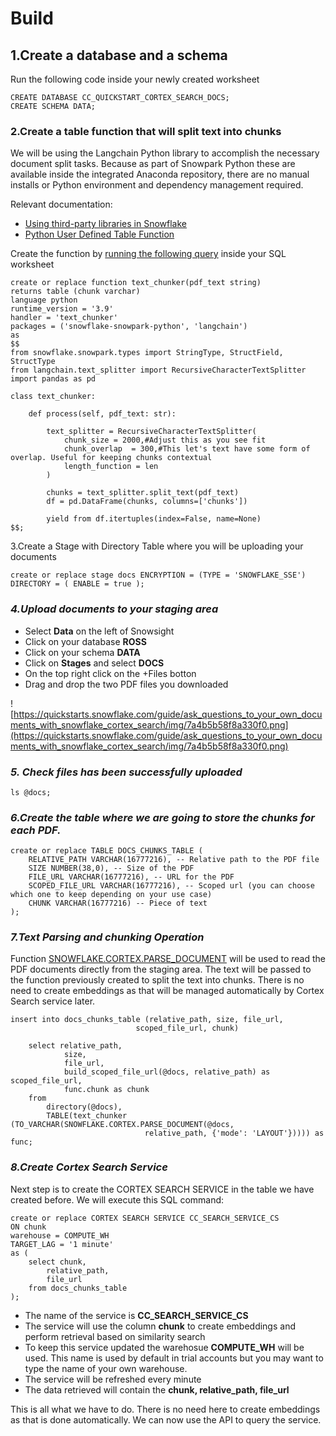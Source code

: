 # Build

## **1.Create a database and a schema**

Run the following code inside your newly created worksheet

```
CREATE DATABASE CC_QUICKSTART_CORTEX_SEARCH_DOCS;
CREATE SCHEMA DATA;
```

### **2.Create a table function that will split text into chunks**

We will be using the Langchain Python library to accomplish the necessary document split tasks. Because as part of Snowpark Python these are available inside the integrated Anaconda repository, there are no manual installs or Python environment and dependency management required.

Relevant documentation:

- [Using third-party libraries in Snowflake](https://docs.snowflake.com/en/developer-guide/udf/python/udf-python-packages)
- [Python User Defined Table Function](https://docs.snowflake.com/en/developer-guide/snowpark/python/creating-udtfs)

Create the function by [running the following query](https://docs.snowflake.com/en/user-guide/ui-snowsight-query#executing-and-running-queries) inside your SQL worksheet

```
create or replace function text_chunker(pdf_text string)
returns table (chunk varchar)
language python
runtime_version = '3.9'
handler = 'text_chunker'
packages = ('snowflake-snowpark-python', 'langchain')
as
$$
from snowflake.snowpark.types import StringType, StructField, StructType
from langchain.text_splitter import RecursiveCharacterTextSplitter
import pandas as pd

class text_chunker:

    def process(self, pdf_text: str):

        text_splitter = RecursiveCharacterTextSplitter(
            chunk_size = 2000,#Adjust this as you see fit
            chunk_overlap  = 300,#This let's text have some form of overlap. Useful for keeping chunks contextual
            length_function = len
        )

        chunks = text_splitter.split_text(pdf_text)
        df = pd.DataFrame(chunks, columns=['chunks'])

        yield from df.itertuples(index=False, name=None)
$$;
```

3.Create a Stage with Directory Table where you will be uploading your documents

```
create or replace stage docs ENCRYPTION = (TYPE = 'SNOWFLAKE_SSE') DIRECTORY = ( ENABLE = true );
```

### *4.Upload documents to your staging area*

- Select **Data** on the left of Snowsight
- Click on your database **ROSS**
- Click on your schema **DATA**
- Click on **Stages** and select **DOCS**
- On the top right click on the +Files botton
- Drag and drop the two PDF files you downloaded

![https://quickstarts.snowflake.com/guide/ask_questions_to_your_own_documents_with_snowflake_cortex_search/img/7a4b5b58f8a330f0.png](https://quickstarts.snowflake.com/guide/ask_questions_to_your_own_documents_with_snowflake_cortex_search/img/7a4b5b58f8a330f0.png)

### ***5. Check files has been successfully uploaded***

```
ls @docs;
```

### ***6.Create the table where we are going to store the chunks for each PDF.***

```
create or replace TABLE DOCS_CHUNKS_TABLE (
    RELATIVE_PATH VARCHAR(16777216), -- Relative path to the PDF file
    SIZE NUMBER(38,0), -- Size of the PDF
    FILE_URL VARCHAR(16777216), -- URL for the PDF
    SCOPED_FILE_URL VARCHAR(16777216), -- Scoped url (you can choose which one to keep depending on your use case)
    CHUNK VARCHAR(16777216) -- Piece of text
);
```

### ***7.Text Parsing and chunking Operation***

 Function [SNOWFLAKE.CORTEX.PARSE_DOCUMENT](https://docs.snowflake.com/en/sql-reference/functions/parse_document-snowflake-cortex) will be used to read the PDF documents directly from the staging area. The text will be passed to the function previously created to split the text into chunks. There is no need to create embeddings as that will be managed automatically by Cortex Search service later.

```
insert into docs_chunks_table (relative_path, size, file_url,
                            scoped_file_url, chunk)

    select relative_path,
            size,
            file_url,
            build_scoped_file_url(@docs, relative_path) as scoped_file_url,
            func.chunk as chunk
    from
        directory(@docs),
        TABLE(text_chunker (TO_VARCHAR(SNOWFLAKE.CORTEX.PARSE_DOCUMENT(@docs,
                              relative_path, {'mode': 'LAYOUT'})))) as func;
```

### ***8.Create Cortex Search Service***

Next step is to create the CORTEX SEARCH SERVICE in the table we have created before. We will execute this SQL command:

```
create or replace CORTEX SEARCH SERVICE CC_SEARCH_SERVICE_CS
ON chunk
warehouse = COMPUTE_WH
TARGET_LAG = '1 minute'
as (
    select chunk,
        relative_path,
        file_url
    from docs_chunks_table
);
```

- The name of the service is **CC_SEARCH_SERVICE_CS**
- The service will use the column **chunk** to create embeddings and perform retrieval based on similarity search
- To keep this service updated the warehosue **COMPUTE_WH** will be used. This name is used by default in trial accounts but you may want to type the name of your own warehouse.
- The service will be refreshed every minute
- The data retrieved will contain the **chunk, relative_path, file_url**

This is all what we have to do. There is no need here to create embeddings as that is done automatically. We can now use the API to query the service.
